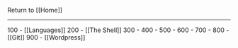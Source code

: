 Return to [[Home]]
***

100 - [[Languages]] 
200 - [[The Shell]]
300 - 
400 - 
500 - 
600 - 
700 - 
800 - [[Git]]
900 - [[Wordpress]]

